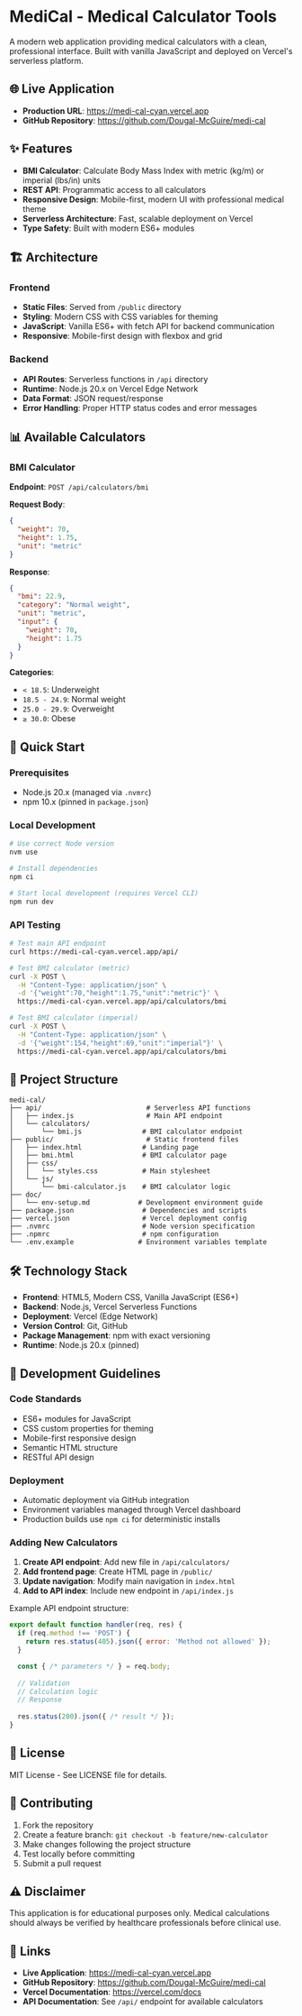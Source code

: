 # MediCal - Medical Calculator Tools

A modern web application providing medical calculators with a clean, professional interface. Built with vanilla JavaScript and deployed on Vercel's serverless platform.

## 🌐 Live Application

- **Production URL**: https://medi-cal-cyan.vercel.app
- **GitHub Repository**: https://github.com/Dougal-McGuire/medi-cal

## ✨ Features

- **BMI Calculator**: Calculate Body Mass Index with metric (kg/m) or imperial (lbs/in) units
- **REST API**: Programmatic access to all calculators
- **Responsive Design**: Mobile-first, modern UI with professional medical theme
- **Serverless Architecture**: Fast, scalable deployment on Vercel
- **Type Safety**: Built with modern ES6+ modules

## 🏗️ Architecture

### Frontend
- **Static Files**: Served from `/public` directory
- **Styling**: Modern CSS with CSS variables for theming
- **JavaScript**: Vanilla ES6+ with fetch API for backend communication
- **Responsive**: Mobile-first design with flexbox and grid

### Backend
- **API Routes**: Serverless functions in `/api` directory
- **Runtime**: Node.js 20.x on Vercel Edge Network
- **Data Format**: JSON request/response
- **Error Handling**: Proper HTTP status codes and error messages

## 📊 Available Calculators

### BMI Calculator
**Endpoint**: `POST /api/calculators/bmi`

**Request Body**:
```json
{
  "weight": 70,
  "height": 1.75,
  "unit": "metric"
}
```

**Response**:
```json
{
  "bmi": 22.9,
  "category": "Normal weight",
  "unit": "metric",
  "input": {
    "weight": 70,
    "height": 1.75
  }
}
```

**Categories**:
- `< 18.5`: Underweight
- `18.5 - 24.9`: Normal weight
- `25.0 - 29.9`: Overweight
- `≥ 30.0`: Obese

## 🚀 Quick Start

### Prerequisites
- Node.js 20.x (managed via `.nvmrc`)
- npm 10.x (pinned in `package.json`)

### Local Development
```bash
# Use correct Node version
nvm use

# Install dependencies
npm ci

# Start local development (requires Vercel CLI)
npm run dev
```

### API Testing
```bash
# Test main API endpoint
curl https://medi-cal-cyan.vercel.app/api/

# Test BMI calculator (metric)
curl -X POST \
  -H "Content-Type: application/json" \
  -d '{"weight":70,"height":1.75,"unit":"metric"}' \
  https://medi-cal-cyan.vercel.app/api/calculators/bmi

# Test BMI calculator (imperial)
curl -X POST \
  -H "Content-Type: application/json" \
  -d '{"weight":154,"height":69,"unit":"imperial"}' \
  https://medi-cal-cyan.vercel.app/api/calculators/bmi
```

## 📁 Project Structure

```
medi-cal/
├── api/                          # Serverless API functions
│   ├── index.js                  # Main API endpoint
│   └── calculators/
│       └── bmi.js               # BMI calculator endpoint
├── public/                       # Static frontend files
│   ├── index.html               # Landing page
│   ├── bmi.html                 # BMI calculator page
│   ├── css/
│   │   └── styles.css           # Main stylesheet
│   └── js/
│       └── bmi-calculator.js    # BMI calculator logic
├── doc/
│   └── env-setup.md            # Development environment guide
├── package.json                 # Dependencies and scripts
├── vercel.json                  # Vercel deployment config
├── .nvmrc                       # Node version specification
├── .npmrc                       # npm configuration
└── .env.example                # Environment variables template
```

## 🛠️ Technology Stack

- **Frontend**: HTML5, Modern CSS, Vanilla JavaScript (ES6+)
- **Backend**: Node.js, Vercel Serverless Functions
- **Deployment**: Vercel (Edge Network)
- **Version Control**: Git, GitHub
- **Package Management**: npm with exact versioning
- **Runtime**: Node.js 20.x (pinned)

## 🔧 Development Guidelines

### Code Standards
- ES6+ modules for JavaScript
- CSS custom properties for theming
- Mobile-first responsive design
- Semantic HTML structure
- RESTful API design

### Deployment
- Automatic deployment via GitHub integration
- Environment variables managed through Vercel dashboard
- Production builds use `npm ci` for deterministic installs

### Adding New Calculators

1. **Create API endpoint**: Add new file in `/api/calculators/`
2. **Add frontend page**: Create HTML page in `/public/`
3. **Update navigation**: Modify main navigation in `index.html`
4. **Add to API index**: Include new endpoint in `/api/index.js`

Example API endpoint structure:
```javascript
export default function handler(req, res) {
  if (req.method !== 'POST') {
    return res.status(405).json({ error: 'Method not allowed' });
  }

  const { /* parameters */ } = req.body;
  
  // Validation
  // Calculation logic
  // Response
  
  res.status(200).json({ /* result */ });
}
```

## 📄 License

MIT License - See LICENSE file for details.

## 🤝 Contributing

1. Fork the repository
2. Create a feature branch: `git checkout -b feature/new-calculator`
3. Make changes following the project structure
4. Test locally before committing
5. Submit a pull request

## ⚠️ Disclaimer

This application is for educational purposes only. Medical calculations should always be verified by healthcare professionals before clinical use.

## 🔗 Links

- **Live Application**: https://medi-cal-cyan.vercel.app
- **GitHub Repository**: https://github.com/Dougal-McGuire/medi-cal
- **Vercel Documentation**: https://vercel.com/docs
- **API Documentation**: See `/api/` endpoint for available calculators